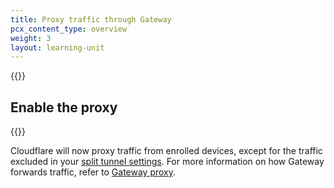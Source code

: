 ```yaml
---
title: Proxy traffic through Gateway
pcx_content_type: overview
weight: 3
layout: learning-unit
---
```


{{<render file="zero-trust/_enable-proxy-intro.md">}}

## Enable the proxy

{{<render file="tunnel/_enable-gateway-proxy.md" productFolder="cloudflare-one">}}

Cloudflare will now proxy traffic from enrolled devices, except for the traffic excluded in your [split tunnel settings](/cloudflare-one/connections/connect-networks/private-net/cloudflared/#3-route-private-network-ips-through-warp). For more information on how Gateway forwards traffic, refer to [Gateway proxy](/cloudflare-one/policies/gateway/proxy/).
